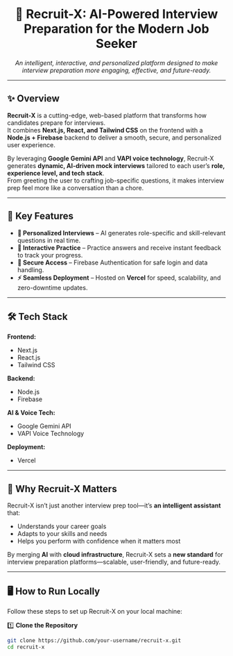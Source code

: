 <div align="center">
  <h1>🚀 Recruit-X: AI-Powered Interview Preparation for the Modern Job Seeker</h1>
  <p>
    <i>An intelligent, interactive, and personalized platform designed to make interview preparation more engaging, effective, and future-ready.</i>
  </p>
</div>

---

## ✨ Overview
**Recruit-X** is a cutting-edge, web-based platform that transforms how candidates prepare for interviews.  
It combines **Next.js, React, and Tailwind CSS** on the frontend with a **Node.js + Firebase** backend to deliver a smooth, secure, and personalized user experience.  

By leveraging **Google Gemini API** and **VAPI voice technology**, Recruit-X generates **dynamic, AI-driven mock interviews** tailored to each user’s **role, experience level, and tech stack**.  
From greeting the user to crafting job-specific questions, it makes interview prep feel more like a conversation than a chore.

---

## 🧠 Key Features
- **🎯 Personalized Interviews** – AI generates role-specific and skill-relevant questions in real time.  
- **💬 Interactive Practice** – Practice answers and receive instant feedback to track your progress.  
- **🔐 Secure Access** – Firebase Authentication for safe login and data handling.  
- **⚡ Seamless Deployment** – Hosted on **Vercel** for speed, scalability, and zero-downtime updates.

---

## 🛠 Tech Stack

**Frontend:**  
- Next.js  
- React.js  
- Tailwind CSS  

**Backend:**  
- Node.js  
- Firebase  

**AI & Voice Tech:**  
- Google Gemini API  
- VAPI Voice Technology  

**Deployment:**  
- Vercel  

---

## 📌 Why Recruit-X Matters
Recruit-X isn’t just another interview prep tool—it’s **an intelligent assistant** that:  
- Understands your career goals  
- Adapts to your skills and needs  
- Helps you perform with confidence when it matters most  

By merging **AI** with **cloud infrastructure**, Recruit-X sets a **new standard** for interview preparation platforms—scalable, user-friendly, and future-ready.

---

## 🖥️ How to Run Locally

Follow these steps to set up Recruit-X on your local machine:

1️⃣ **Clone the Repository**
```bash
git clone https://github.com/your-username/recruit-x.git
cd recruit-x
